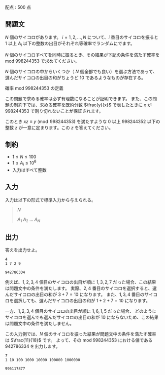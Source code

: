 配点 : $500$ 点

## 問題文

$N$ 個のサイコロがあります。
$i = 1, 2, \ldots, N$ について、$i$ 番目のサイコロを振ると $1$ 以上 $A_i$ 以下の整数の出目がそれぞれ等確率でランダムにでます。

$N$ 個のサイコロすべてを同時に振るとき、その結果が下記の条件を満たす確率を $\text{mod } 998244353$ で求めてください。

$N$ 個のサイコロの中からいくつか（ $N$ 個全部でも良い）を選ぶ方法であって、選んだサイコロの出目の和がちょうど $10$ であるようなものが存在する。

 確率 $\text{mod } 998244353$ の定義

この問題で求める確率は必ず有理数になることが証明できます。 また、この問題の制約下では、求める確率を既約分数 $\frac{y}{x}$ で表したときに $x$ が $998244353$ で割り切れないことが保証されます。

 

このとき $xz \equiv y \pmod{998244353}$ を満たすような $0$ 以上 $998244352$ 以下の整数 $z$ が一意に定まります。この $z$ を答えてください。

 

## 制約

- $1 \leq N \leq 100$
- $1 \leq A_i \leq 10^6$
- 入力はすべて整数

## 入力

入力は以下の形式で標準入力から与えられる。

> $N$
> 
> $A_1$ $A_2$ $\ldots$ $A_N$

## 出力

答えを出力せよ。

```input1
4
1 7 2 9
```

```output1
942786334
```

例えば、$1, 2, 3, 4$ 個目のサイコロの出目が順に $1, 3, 2, 7$ だった場合、この結果は問題文中の条件を満たします。
実際、$2, 4$ 番目のサイコロを選択すると、選んだサイコロの出目の和が $3 + 7 = 10$ になります。
また、$1, 3, 4$ 番目のサイコロを選択しても、選んだサイコロの出目の和が $1 + 2 + 7 = 10$ になります。

一方、$1, 2, 3, 4$ 個目のサイコロの出目が順に $1, 6, 1, 5$ だった場合、
どのようにサイコロを選んでも選んだサイコロの出目の和が $10$ にならないため、この結果は問題文中の条件を満たしません。

この入力例では、$N$ 個のサイコロを振った結果が問題文中の条件を満たす確率は $\frac{11}{18}$ です。
よって、その $\text{mod } 998244353$ における値である $942786334$ を出力します。

```input2
7
1 10 100 1000 10000 100000 1000000
```

```output2
996117877
```